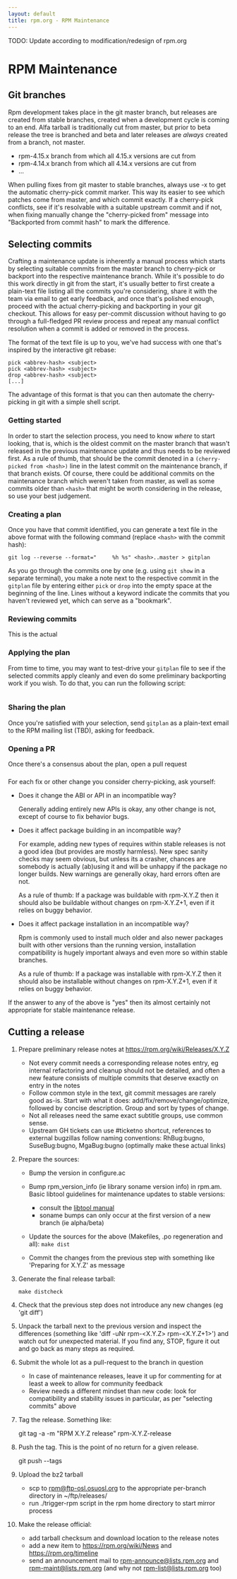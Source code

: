 ```yaml
---
layout: default
title: rpm.org - RPM Maintenance
---
```

TODO: Update according to modification/redesign of rpm.org

# RPM Maintenance

## Git branches

Rpm development takes place in the git master branch, but releases are created from stable branches, created when a development cycle is coming to an end. 
Alfa tarball is traditionally cut from master, but prior to beta release
the tree is branched and beta and later releases are *always* created
from a branch, not master.

* rpm-4.15.x branch from which all 4.15.x versions are cut from
* rpm-4.14.x branch from which all 4.14.x versions are cut from
* ...

When pulling fixes from git master to stable branches, always use -x to get the automatic cherry-pick commit marker. This way its easier to see which patches come from master, and which commit exactly. If a cherry-pick conflicts,
see if it's resolvable with a suitable upstream commit and if not, when
fixing manually change the "cherry-picked from" message into "Backported from
commit hash" to mark the difference.

## Selecting commits

Crafting a maintenance update is inherently a manual process which starts by
selecting suitable commits from the master branch to cherry-pick or backport
into the respective maintenance branch.  While it's possible to do this work
directly in git from the start, it's usually better to first create a
plain-text file listing all the commits you're considering, share it with the
team via email to get early feedback, and once that's polished enough, proceed
with the actual cherry-picking and backporting in your git checkout.  This
allows for easy per-commit discussion without having to go through a
full-fledged PR review process and repeat any manual conflict resolution when a
commit is added or removed in the process.

The format of the text file is up to you, we've had success with one that's
inspired by the interactive git rebase:

```
pick <abbrev-hash> <subject>
pick <abbrev-hash> <subject>
drop <abbrev-hash> <subject>
[...]
```

The advantage of this format is that you can then automate the cherry-picking
in git with a simple shell script.

### Getting started

In order to start the selection process, you need to know *where* to start
looking, that is, which is the oldest commit on the master branch that wasn't
released in the previous maintenance update and thus needs to be reviewed
first.  As a rule of thumb, that should be the commit denoted in a
`(cherry-picked from <hash>)` line in the latest commit on the maintenance
branch, if that branch exists.  Of course, there could be additional commits on
the maintenance branch which weren't taken from master, as well as some commits
older than `<hash>` that might be worth considering in the release, so use your
best judgement.

### Creating a plan

Once you have that commit identified, you can generate a text file in the above
format with the following command (replace `<hash>` with the commit hash):

```
git log --reverse --format="     %h %s" <hash>..master > gitplan
```

As you go through the commits one by one (e.g. using `git show` in a separate
terminal), you make a note next to the respective commit in the `gitplan` file
by entering either `pick` or `drop` into the empty space at the beginning of
the line.  Lines without a keyword indicate the commits that you haven't
reviewed yet, which can serve as a "bookmark".

### Reviewing commits

This is the actual 

### Applying the plan

From time to time, you may want to test-drive your `gitplan` file to see if the
selected commits apply cleanly and even do some preliminary backporting work if
you wish.  To do that, you can run the following script:

```
```

### Sharing the plan

Once you're satisfied with your selection, send `gitplan` as a plain-text email
to the RPM mailing list (TBD), asking for feedback.

### Opening a PR

Once there's a consensus about the plan, open a pull request




### 


For each fix or other change you consider cherry-picking, ask yourself:

* Does it change the ABI or API in an incompatible way?

    Generally adding entirely new APIs is okay, any other change is not, except of course to fix behavior bugs.

* Does it affect package building in an incompatible way?

    For example, adding new types of requires within stable releases is not a good idea (but provides are mostly harmless). New spec sanity checks may seem obvious, but unless its a crasher, chances are somebody is actually (ab)using it and will be unhappy if the package no longer builds. New warnings are generally okay, hard errors often are not.

    As a rule of thumb: If a package was buildable with rpm-X.Y.Z then it should also be buildable without changes on rpm-X.Y.Z+1, even if it relies on buggy behavior.

* Does it affect package installation in an incompatible way?

    Rpm is commonly used to install much older and also newer packages built with other versions than the running version, installation compatibility is hugely important always and even more so within stable branches.

    As a rule of thumb: If a package was installable with rpm-X.Y.Z then it should also be installable without changes on rpm-X.Y.Z+1, even if it relies on buggy behavior.

If the answer to any of the above is "yes" then its almost certainly not appropriate for stable maintenance release.

## Cutting a release

1. Prepare preliminary release notes at https://rpm.org/wiki/Releases/X.Y.Z

    * Not every commit needs a corresponding release notes entry, eg
      internal refactoring and cleanup should not be detailed, and 
      often a new feature consists of multiple commits that deserve exactly
      on entry in the notes
    * Follow common style in the text, git commit messages are rarely good
      as-is. Start with what it does: add/fix/remove/change/optimize,
      followed by concise description. Group and sort by types of change.
    * Not all releases need the same exact subtitle groups, use common sense.
    * Upstream GH tickets can use #ticketno shortcut, references to external
      bugzillas follow naming conventions: RhBug:bugno, SuseBug:bugno,
      MgaBug:bugno (optimally make these actual links)

2. Prepare the sources:

    * Bump the version in configure.ac
    * Bump rpm_version_info (ie library soname version info) in rpm.am. Basic libtool guidelines for maintenance updates to stable versions:
        * consult the [libtool manual](https://www.gnu.org/software/libtool/manual/html_node/Updating-version-info.html)
        * soname bumps can only occur at the first version of a new branch (ie alpha/beta)

    * Update the sources for the above (Makefiles, .po regeneration and all): ```make dist```
    * Commit the changes from the previous step with something like 'Preparing for X.Y.Z' as message 

3. Generate the final release tarball:

    ```make distcheck```

4. Check that the previous step does not introduce any new changes (eg 'git diff')

5. Unpack the tarball next to the previous version and inspect the differences (something like 'diff -uNr rpm-<X.Y.Z> rpm-<X.Y.Z+1>') and watch out for unexpected material. If you find any, STOP, figure it out and go back as many steps as required.

6. Submit the whole lot as a pull-request to the branch in question

    * In case of maintenance releases, leave it up for commenting for at
      least a week to allow for community feedback
    * Review needs a different mindset than new code: look for compatibility
      and stability issues in particular, as per "selecting commits"
      above

7. Tag the release. Something like:

    git tag -a -m "RPM X.Y.Z release" rpm-X.Y.Z-release

8. Push the tag. This is the point of no return for a given release.

    git push --tags

9. Upload the bz2 tarball
   * scp to rpm@ftp-osl.osuosl.org to the appropriate per-branch directory in ~/ftp/releases/
   * run ./trigger-rpm script in the rpm home directory to start mirror process

9. Make the release official:

    * add tarball checksum and download location to the release notes
    * add a new item to https://rpm.org/wiki/News and https://rpm.org/timeline
    * send an announcement mail to rpm-announce@lists.rpm.org and rpm-maint@lists.rpm.org (and why not rpm-list@lists.rpm.org too) 

